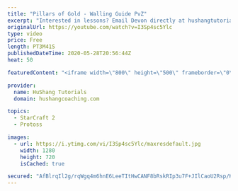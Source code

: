 ```yaml
---
title: "Pillars of Gold - Walling Guide PvZ"
excerpt: "Interested in lessons? Email Devon directly at hushangtutorials@outlook.com ------------------------------------------------------------------------------------------------------- Want to support HuShang Tutorials directly? Patreon is a website where you can contribute a monthly donation that will help"
originalUrl: https://youtube.com/watch?v=I3Sp4sc5Ylc
type: video
price: Free
length: PT3M41S
publishedDateTime: 2020-05-28T20:56:44Z
heat: 50

featuredContent: "<iframe width=\"800\" height=\"500\" frameborder=\"0\" src=\"https://www.youtube.com/embed/I3Sp4sc5Ylc\" allow=\"accelerometer; autoplay; encrypted-media; gyroscope; picture-in-picture\" allowfullscreen></iframe>"

provider:
  name: HuShang Tutorials
  domain: hushangcoaching.com

topics:
  - StarCraft 2
  - Protoss

images:
  - url: https://i.ytimg.com/vi/I3Sp4sc5Ylc/maxresdefault.jpg
    width: 1280
    height: 720
    isCached: true

secured: "AfBlrqIl2g/rqWgq4m6hnE6LeeTItHwCANF8bRskRIp3u7F+JIlCaoU2Rsp/KcvTfkp/Zj/ajK858E9igSx0zFWQUUTQIxnJGv8RwzOTdws9aPVBrtuZqDqJgejlpv5tpVAryDIRD3LipD7Vjw1GSwtj2Kpdw4iVJXVl+vvAd9hH83Kt+kC5anjMpjUBNZb5ny4NMGEI9r64ElayB1ODKO3Rt/hOvB9PqNuLmUofpRYi3WMxWPBSRM4TiseN0R8WiuHYL0lb2IFKw6cbDbEJHCU8+O8wSQ5+fYp1k0u2Sd9WKITeKtQ3OpAc0GgDIS/baiB6KMIzxaZtwxMer3AwGnuuBSlQgB/+hapCtVCohd75Dii5RfJkl/eZU7fdfhTowkbao/DBs5rujJr4RnUWHlDQPcBUQ2/69j3CcYJVON8=;fxTa+FkoX16e9wLQaYvIRA=="
---
```


